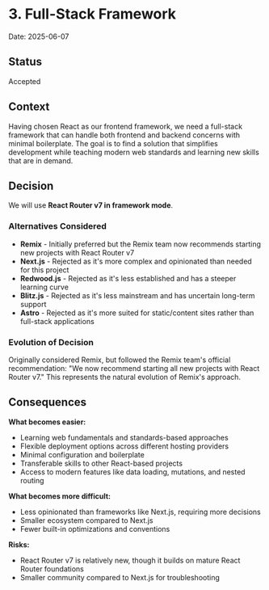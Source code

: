 # 3. Full-Stack Framework

Date: 2025-06-07

## Status

Accepted

## Context

Having chosen React as our frontend framework, we need a full-stack framework that can handle both frontend and backend concerns with minimal boilerplate. The goal is to find a solution that simplifies development while teaching modern web standards and learning new skills that are in demand.

## Decision

We will use **React Router v7 in framework mode**.

### Alternatives Considered

- **Remix** - Initially preferred but the Remix team now recommends starting new projects with React Router v7
- **Next.js** - Rejected as it's more complex and opinionated than needed for this project
- **Redwood.js** - Rejected as it's less established and has a steeper learning curve
- **Blitz.js** - Rejected as it's less mainstream and has uncertain long-term support
- **Astro** - Rejected as it's more suited for static/content sites rather than full-stack applications

### Evolution of Decision

Originally considered Remix, but followed the Remix team's official recommendation: "We now recommend starting all new projects with React Router v7." This represents the natural evolution of Remix's approach.

## Consequences

**What becomes easier:**
- Learning web fundamentals and standards-based approaches
- Flexible deployment options across different hosting providers
- Minimal configuration and boilerplate
- Transferable skills to other React-based projects
- Access to modern features like data loading, mutations, and nested routing

**What becomes more difficult:**
- Less opinionated than frameworks like Next.js, requiring more decisions
- Smaller ecosystem compared to Next.js
- Fewer built-in optimizations and conventions

**Risks:**
- React Router v7 is relatively new, though it builds on mature React Router foundations
- Smaller community compared to Next.js for troubleshooting
